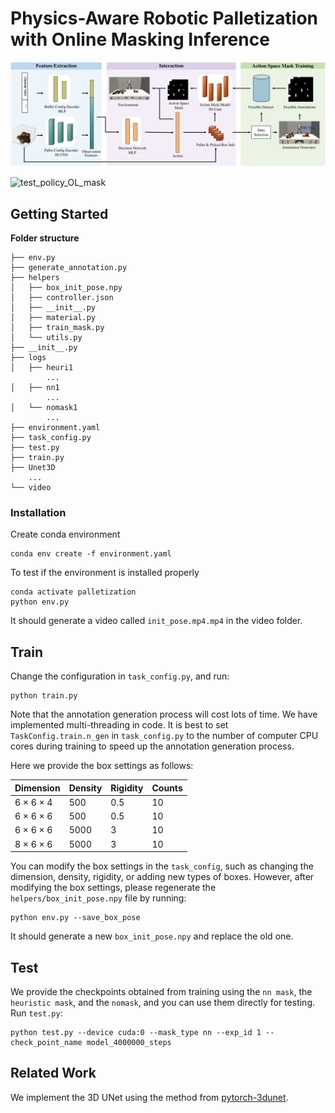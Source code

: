# Physics-Aware Robotic Palletization with Online Masking Inference

<img src=".\assets\overview.png" alt="overview" style="zoom:75%;" />

![test_policy_OL_mask](C:\Users\ztq20\Desktop\code\assets\test_policy_OL_mask.gif)



## Getting Started

**Folder structure**

```
├── env.py
├── generate_annotation.py
├── helpers
│   ├── box_init_pose.npy
│   ├── controller.json
│   ├── __init__.py
│   ├── material.py
│   ├── train_mask.py
│   └── utils.py
├── __init__.py
├── logs
│   ├── heuri1
		...
│   ├── nn1
		...
│   └── nomask1
		...
├── environment.yaml
├── task_config.py
├── test.py
├── train.py
├── Unet3D
	...
└── video
```

### Installation

Create conda environment

```
conda env create -f environment.yaml
```

To test if the environment is installed properly

```
conda activate palletization
python env.py
```

It should generate a video called ```init_pose.mp4.mp4``` in the video folder.



## Train

Change the configuration in ```task_config.py```, and run:

```
python train.py
```

Note that the annotation generation process will cost lots of time. We have implemented multi-threading in code. It is best to set ```TaskConfig.train.n_gen``` in ```task_config.py``` to the number of computer CPU cores during training to speed up the annotation generation process.



Here we provide the box settings as follows:

| Dimension | Density | Rigidity | Counts |
| --------- | ------- | -------- | ------ |
| 6 × 6 × 4 | 500     | 0.5      | 10     |
| 6 × 6 × 6 | 500     | 0.5      | 10     |
| 6 × 6 × 6 | 5000    | 3        | 10     |
| 8 × 6 × 6 | 5000    | 3        | 10     |

You can modify the box settings in the `task_config`, such as changing the dimension, density, rigidity, or adding new types of boxes. However, after modifying the box settings, please regenerate the `helpers/box_init_pose.npy` file by running:

```
python env.py --save_box_pose
```

It should generate a new ```box_init_pose.npy``` and replace the old one.



## Test

We provide the checkpoints obtained from training using the ```nn mask```, the ```heuristic mask```, and the ```nomask```, and you can use them directly for testing. Run ```test.py```:

```
python test.py --device cuda:0 --mask_type nn --exp_id 1 --check_point_name model_4000000_steps
```



## Related Work

We implement the 3D UNet using the method from [pytorch-3dunet](https://github.com/wolny/pytorch-3dunet).

